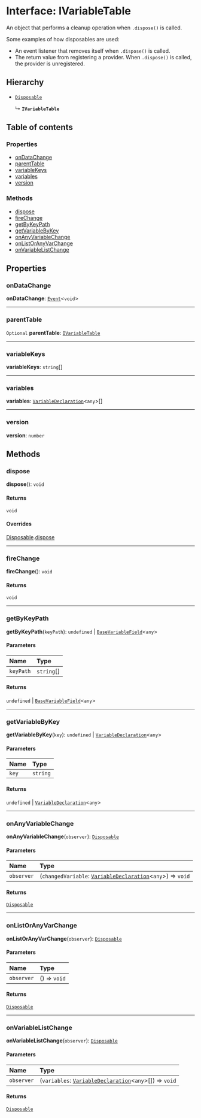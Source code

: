 # Interface: IVariableTable

An object that performs a cleanup operation when `.dispose()` is called.

Some examples of how disposables are used:

* An event listener that removes itself when `.dispose()` is called.
* The return value from registering a provider. When `.dispose()` is called, the provider is unregistered.

## Hierarchy

* [`Disposable`](/en/auto-docs/fixed-layout-editor/interfaces/Disposable-1.md)

  ↳ **`IVariableTable`**

## Table of contents

### Properties

* [onDataChange](/en/auto-docs/fixed-layout-editor/interfaces/IVariableTable.md#ondatachange)
* [parentTable](/en/auto-docs/fixed-layout-editor/interfaces/IVariableTable.md#parenttable)
* [variableKeys](/en/auto-docs/fixed-layout-editor/interfaces/IVariableTable.md#variablekeys)
* [variables](/en/auto-docs/fixed-layout-editor/interfaces/IVariableTable.md#variables)
* [version](/en/auto-docs/fixed-layout-editor/interfaces/IVariableTable.md#version)

### Methods

* [dispose](/en/auto-docs/fixed-layout-editor/interfaces/IVariableTable.md#dispose)
* [fireChange](/en/auto-docs/fixed-layout-editor/interfaces/IVariableTable.md#firechange)
* [getByKeyPath](/en/auto-docs/fixed-layout-editor/interfaces/IVariableTable.md#getbykeypath)
* [getVariableByKey](/en/auto-docs/fixed-layout-editor/interfaces/IVariableTable.md#getvariablebykey)
* [onAnyVariableChange](/en/auto-docs/fixed-layout-editor/interfaces/IVariableTable.md#onanyvariablechange)
* [onListOrAnyVarChange](/en/auto-docs/fixed-layout-editor/interfaces/IVariableTable.md#onlistoranyvarchange)
* [onVariableListChange](/en/auto-docs/fixed-layout-editor/interfaces/IVariableTable.md#onvariablelistchange)

## Properties

### onDataChange

**onDataChange**: [`Event`](/en/auto-docs/fixed-layout-editor/interfaces/Event-1.md)<`void`>

***

### parentTable

`Optional` **parentTable**: [`IVariableTable`](/en/auto-docs/fixed-layout-editor/interfaces/IVariableTable.md)

***

### variableKeys

**variableKeys**: `string`\[]

***

### variables

**variables**: [`VariableDeclaration`](/en/auto-docs/fixed-layout-editor/classes/VariableDeclaration.md)<`any`>\[]

***

### version

**version**: `number`

## Methods

### dispose

**dispose**(): `void`

#### Returns

`void`

#### Overrides

[Disposable](/en/auto-docs/fixed-layout-editor/interfaces/Disposable-1.md).[dispose](/en/auto-docs/fixed-layout-editor/interfaces/Disposable-1.md#dispose)

***

### fireChange

**fireChange**(): `void`

#### Returns

`void`

***

### getByKeyPath

**getByKeyPath**(`keyPath`): `undefined` | [`BaseVariableField`](/en/auto-docs/fixed-layout-editor/classes/BaseVariableField.md)<`any`>

#### Parameters

| Name | Type |
| :------ | :------ |
| `keyPath` | `string`\[] |

#### Returns

`undefined` | [`BaseVariableField`](/en/auto-docs/fixed-layout-editor/classes/BaseVariableField.md)<`any`>

***

### getVariableByKey

**getVariableByKey**(`key`): `undefined` | [`VariableDeclaration`](/en/auto-docs/fixed-layout-editor/classes/VariableDeclaration.md)<`any`>

#### Parameters

| Name | Type |
| :------ | :------ |
| `key` | `string` |

#### Returns

`undefined` | [`VariableDeclaration`](/en/auto-docs/fixed-layout-editor/classes/VariableDeclaration.md)<`any`>

***

### onAnyVariableChange

**onAnyVariableChange**(`observer`): [`Disposable`](/en/auto-docs/fixed-layout-editor/interfaces/Disposable-1.md)

#### Parameters

| Name | Type |
| :------ | :------ |
| `observer` | (`changedVariable`: [`VariableDeclaration`](/en/auto-docs/fixed-layout-editor/classes/VariableDeclaration.md)<`any`>) => `void` |

#### Returns

[`Disposable`](/en/auto-docs/fixed-layout-editor/interfaces/Disposable-1.md)

***

### onListOrAnyVarChange

**onListOrAnyVarChange**(`observer`): [`Disposable`](/en/auto-docs/fixed-layout-editor/interfaces/Disposable-1.md)

#### Parameters

| Name | Type |
| :------ | :------ |
| `observer` | () => `void` |

#### Returns

[`Disposable`](/en/auto-docs/fixed-layout-editor/interfaces/Disposable-1.md)

***

### onVariableListChange

**onVariableListChange**(`observer`): [`Disposable`](/en/auto-docs/fixed-layout-editor/interfaces/Disposable-1.md)

#### Parameters

| Name | Type |
| :------ | :------ |
| `observer` | (`variables`: [`VariableDeclaration`](/en/auto-docs/fixed-layout-editor/classes/VariableDeclaration.md)<`any`>\[]) => `void` |

#### Returns

[`Disposable`](/en/auto-docs/fixed-layout-editor/interfaces/Disposable-1.md)
